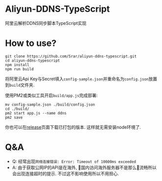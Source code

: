 # Aliyun-DDNS-TypeScript
阿里云解析DDNS同步脚本TypeScript实现

# How to use?
```shell
git clone https://github.com/Srar/aliyun-ddns-typescript.git
cd aliyun-ddns-typescript
npm install
npm run build
```
将阿里云Api Key与Secret填入`config-sample.json`并重命名为`config.json`放置到`build`文件夹.

使用PM2或类似工具开启`build/app.js`完成部署:
```
mv config-sample.json ./build/config.json
cd ./build/
pm2 start app.js --name ddns
pm2 save
```

你也可以在[release](https://github.com/Srar/aliyun-ddns-typescript/releases)页面下载已打包的版本. 这样就无需安装node环境了.

# Q&A
* Q: 经常出现`网络连接错误: Error: Timeout of 10000ms exceeded`
* A: 由于获取公网IP的API是在海外, 国内访问海外服务器不是那么流畅所以会出现连接超时的提示. 不过这不影响使用所以不用担心.